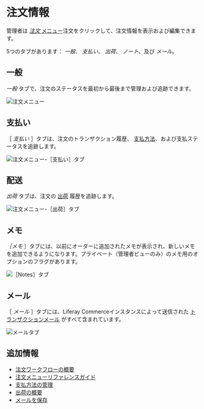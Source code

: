 # 注文情報

管理者は [_注文_ メニュー](./orders-menu-reference-guide.md)注文をクリックして、注文情報を表示および編集できます。

5つのタブがあります： _一般_、 _支払い_、 _出荷_、 _ノート_、及び _メール_。

## 一般

_一般_ タブで、注文のステータスを最初から最後まで管理および追跡できます。

![注文メニュー](./order-information/images/01.png)

## 支払い

［ _支払い_ ］タブは、注文のトランザクション履歴、 [支払方法](../../store-administration/configuring-payment-methods/managing-payment-methods.md)、および支払ステータスを追跡します。

![注文メニュー-［支払い］タブ](./order-information/images/02.png)

## 配送

_出荷_ タブは、注文の [出荷](../shipments/introduction-to-shipments.md) 履歴を追跡します。

![注文メニュー-［出荷］タブ](./order-information/images/03.png)

## メモ

_［メモ_ ］タブには、以前にオーダーに追加されたメモが表示され、新しいメモを追加できるようになります。プライベート（管理者ビューのみ）のメモ用のオプションのフラグがあります。

![［Notes］タブ](./order-information/images/04.png)

## メール

［ _メール_ ］タブには、Liferay Commerceインスタンスによって送信された [トランザクションメール](../../store-administration/sending-emails/store-emails.md) がすべて含まれています。

![メールタブ](./order-information/images/05.png)

## 追加情報

* [注文ワークフローの概要](../order-workflows/introduction-to-order-workflows.md)
* [注文メニューリファレンスガイド](./orders-menu-reference-guide.md)
* [支払方法の管理](../../store-administration/configuring-payment-methods/managing-payment-methods.md)
* [出荷の概要](../shipments/introduction-to-shipments.md)
* [メールを保存](../../store-administration/sending-emails/store-emails.md)
